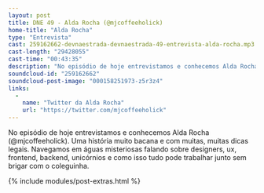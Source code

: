 ```yaml
---
layout: post
title: DNE 49 - Alda Rocha (@mjcoffeeholick)
home-title: "Alda Rocha"
type: "Entrevista"
cast: 259162662-devnaestrada-devnaestrada-49-entrevista-alda-rocha.mp3
cast-length: "29428055"
cast-time: "00:43:35"
description: "No episódio de hoje entrevistamos e conhecemos Alda Rocha (@mjcoffeeholick). Uma história muito bacana e com muitas, muitas dicas legais. Navegamos em águas misteriosas falando sobre designers, ux, frontend, backend, unicórnios e como isso tudo pode trabalhar junto sem brigar com o coleguinha."
soundcloud-id: "259162662"
soundcloud-post-image: "000158251973-z5r3z4"
links:
  -
    name: "Twitter da Alda Rocha"
    url: "https://twitter.com/mjcoffeeholick"
---
```


No episódio de hoje entrevistamos e conhecemos Alda Rocha (@mjcoffeeholick). Uma história muito bacana e com muitas, muitas dicas legais. Navegamos em águas misteriosas falando sobre designers, ux, frontend, backend, unicórnios e como isso tudo pode trabalhar junto sem brigar com o coleguinha.

{% include modules/post-extras.html %}